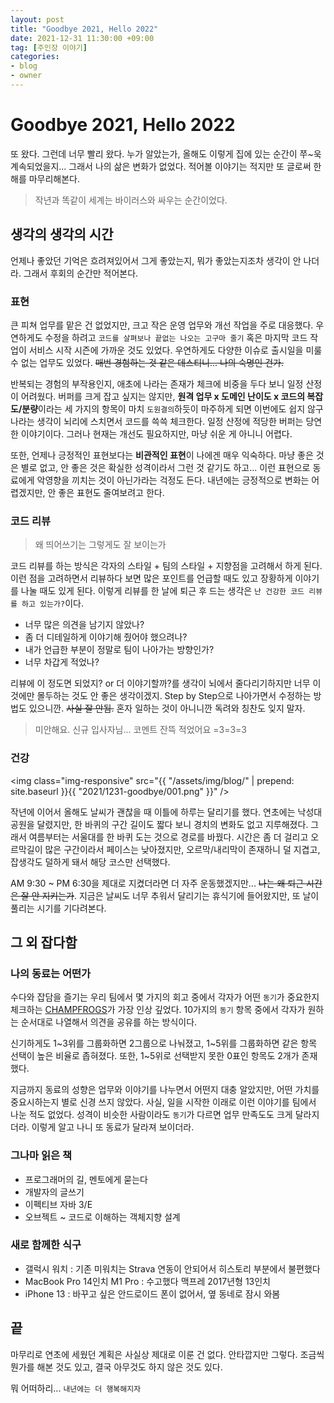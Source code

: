 ```yaml
---
layout: post
title: "Goodbye 2021, Hello 2022"
date: 2021-12-31 11:30:00 +09:00
tag: [주인장 이야기]
categories:
- blog
- owner
---
```


<!--more-->

# Goodbye 2021, Hello 2022

또 왔다. 그런데 너무 빨리 왔다. 누가 알았는가, 올해도 이렇게 집에 있는 순간이 쭈~욱 계속되었을지... 그래서 나의 삶은 변화가 없었다. 적어볼 이야기는 적지만 또 글로써 한해를 마무리해본다.

> 작년과 똑같이 세계는 바이러스와 싸우는 순간이었다.

## 생각의 생각의 시간

언제나 좋았던 기억은 흐려져있어서 그게 좋았는지, 뭐가 좋았는지조차 생각이 안 나더라. 그래서 후회의 순간만 적어본다.

### 표현

큰 피쳐 업무를 맡은 건 없었지만, 크고 작은 운영 업무와 개선 작업을 주로 대응했다. 우연하게도 수정을 하려고 `코드를 살펴보나 끝없는 나오는 고구마 줄기` 혹은 마지막 코드 작업이 서비스 시작 시즌에 가까운 것도 있었다. 우연하게도 다양한 이슈로 출시일을 미룰 수 없는 업무도 있었다. ~~매번 경험하는 것 같은 데스티니... 나의 숙명인 건가.~~ 

반복되는 경험의 부작용인지, 애초에 나라는 존재가 체크에 비중을 두다 보니 일정 산정이 어려웠다. 버퍼를 크게 잡고 싶지는 않지만, **원격 업무 x 도메인 난이도 x 코드의 복잡도/분량**이라는 세 가지의 항목이 마치 `도원결의`하듯이 마주하게 되면 이번에도 쉽지 않구나라는 생각이 뇌리에 스치면서 코드를 쓱쓱 체크한다. 일정 산정에 적당한 버퍼는 당연한 이야기이다. 그러나 현재는 개선도 필요하지만, 마냥 쉬운 게 아니니 어렵다.

또한, 언제나 긍정적인 표현보다는 **비관적인 표현**이 나에겐 매우 익숙하다. 마냥 좋은 것은 별로 없고, 안 좋은 것은 확실한 성격이라서 그런 것 같기도 하고... 이런 표현으로 동료에게 악영향을 끼치는 것이 아닌가라는 걱정도 든다. 내년에는 긍정적으로 변화는 어렵겠지만, 안 좋은 표현도 줄여보려고 한다. 

### 코드 리뷰

> 왜 띄어쓰기는 그렇게도 잘 보이는가

코드 리뷰를 하는 방식은 각자의 스타일 + 팀의 스타일 + 지향점을 고려해서 하게 된다. 이런 점을 고려하면서 리뷰하다 보면 많은 포인트를 언급할 때도 있고 장황하게 이야기를 나눌 때도 있게 된다. 이렇게 리뷰를 한 날에 퇴근 후 드는 생각은 `난 건강한 코드 리뷰를 하고 있는가?`이다.

- 너무 많은 의견을 남기지 않았나?
- 좀 더 디테일하게 이야기해 줬어야 했으려나?
- 내가 언급한 부분이 정말로 팀이 나아가는 방향인가?
- 너무 차갑게 적었나?

리뷰에 이 정도면 되었지? or 더 이야기할까?를 생각이 뇌에서 줄다리기하지만 너무 이것에만 몰두하는 것도 안 좋은 생각이겠지. Step by Step으로 나아가면서 수정하는 방법도 있으니깐. ~~사실 잘 안됨.~~ 혼자 일하는 것이 아니니깐 독려와 칭찬도 잊지 말자. 

> 미안해요. 신규 입사자님... 코멘트 잔뜩 적었어요 =3=3=3

### 건강

<img class="img-responsive" src="{{ "/assets/img/blog/" | prepend: site.baseurl }}{{ "2021/1231-goodbye/001.png" }}" />

작년에 이어서 올해도 날씨가 괜찮을 때 이틀에 하루는 달리기를 했다. 연초에는 낙성대 공원을 달렸지만, 한 바퀴의 구간 길이도 짧다 보니 경치의 변화도 없고 지루해졌다. 그래서 여름부터는 서울대를 한 바퀴 도는 것으로 경로를 바꿨다. 시간은 좀 더 걸리고 오르막길이 많은 구간이라서 페이스는 낮아졌지만, 오르막/내리막이 존재하니 덜 지겹고, 잡생각도 덜하게 돼서 해당 코스만 선택했다.

AM 9:30 ~ PM 6:30을 제대로 지켰더라면 더 자주 운동했겠지만... ~~나는 왜 퇴근 시간은 잘 안 지키는가~~. 지금은 날씨도 너무 추워서 달리기는 휴식기에 들어왔지만, 또 날이 풀리는 시기를 기다려본다.

## 그 외 잡다함

### 나의 동료는 어떤가

수다와 잡담을 즐기는 우리 팀에서 몇 가지의 회고 중에서 각자가 어떤 `동기`가 중요한지 체크하는 [CHAMPFROGS](https://management30.com/practice/moving-motivators/)가 가장 인상 깊었다. 10가지의 `동기` 항목 중에서 각자가 원하는 순서대로 나열해서 의견을 공유를 하는 방식이다. 

신기하게도 1~3위를 그룹화하면 2그룹으로 나눠졌고, 1~5위를 그룹화하면 같은 항목 선택이 높은 비율로 좁혀졌다. 또한, 1~5위로 선택받지 못한 0표인 항목도 2개가 존재했다.

지금까지 동료의 성향은 업무와 이야기를 나누면서 어떤지 대충 알았지만, 어떤 가치를 중요시하는지 별로 신경 쓰지 않았다. 사실, 일을 시작한 이래로 이런 이야기를 팀에서 나눈 적도 없었다. 성격이 비슷한 사람이라도 `동기`가 다르면 업무 만족도도 크게 달라지더라. 이렇게 알고 나니 또 동료가 달라져 보이더라.

### 그나마 읽은 책

- 프로그래머의 길, 멘토에게 묻는다
- 개발자의 글쓰기
- 이펙티브 자바 3/E
- 오브젝트 ~ 코드로 이해하는 객체지향 설계

### 새로 함께한 식구

- 갤럭시 워치 : 기존 미워치는 Strava 연동이 안되어서 히스토리 부분에서 불편했다
- MacBook Pro 14인치 M1 Pro : 수고했다 맥프레 2017년형 13인치
- iPhone 13 : 바꾸고 싶은 안드로이드 폰이 없어서, 옆 동네로 잠시 와봄

## 끝

마무리로 연초에 세웠던 계획은 사실상 제대로 이룬 건 없다. 안타깝지만 그렇다. 조금씩 뭔가를 해본 것도 있고, 결국 아무것도 하지 않은 것도 있다. 

뭐 어떠하리... `내년에는 더 행복해지자`
